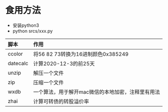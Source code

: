 # 食用方法
- 安装python3
- python srcs/xxx.py

脚本       | 作用
:------------------| :------------------
ccolor | 将56 82 73转换为16进制颜色0x385249
datecalc| 计算2020-12-3的前25天
unzip | 解压一个文件
zip | 压缩一个文件
wxdb | 一个算法，用于解开mac微信的本地加密，注释里有用法
zhai| 计算可转债的转股溢价率